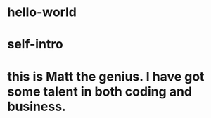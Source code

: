 # hello-world

# self-intro
# this is Matt the genius. I have got some talent in both coding and business.
